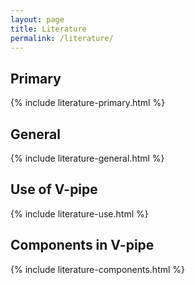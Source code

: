 ```yaml
---
layout: page
title: Literature
permalink: /literature/
---
```


## Primary

{% include literature-primary.html %}

## General

{% include literature-general.html %}

## Use of V-pipe

{% include literature-use.html %}

## Components in V-pipe

{% include literature-components.html %}
